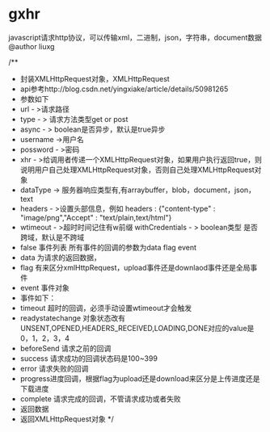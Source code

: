 # gxhr
javascript请求http协议，可以传输xml，二进制，json，字符串，document数据
@author liuxg

/**
 * 封装XMLHttpRequest对象，XMLHttpRequest
 * api参考http://blog.csdn.net/yingxiake/article/details/50981265 
 * 参数如下 
 * url - >请求路径 
 * type - > 请求方法类型get or post 
 * async - > boolean是否异步，默认是true异步 
 * username ->用户名 
 * possword - >密码 
 * xhr - >给调用者传递一个XMLHttpRequest对象，如果用户执行返回true，则说明用户自己处理XMLHttpRequest对象，否则自己处理XMLHttpRequest对象
 * dataType -> 服务器响应类型有,有arraybuffer，blob，document，json，text 
 * headers - >设置头部信息，例如 headers : {"content-type" : "image/png","Accept" : "text/plain,text/html"} 
 * wtimeout - >超时时间记住有w前缀 withCredentials - > boolean类型 是否跨域，默认是不跨域
 * false 事件列表 所有事件的回调的参数为data flag event 
 * data 为请求的返回数据， 
 * flag 有来区分xmlHttpRequest，upload事件还是downlaod事件还是全局事件 
 * event 事件对象 
 * 事件如下： 
 * timeout 超时的回调，必须手动设置wtimeout才会触发 
 * readystatechange 对象状态改有UNSENT,OPENED,HEADERS_RECEIVED,LOADING,DONE对应的value是0，1，2，3，4 
 * beforeSend 请求之前的回调
 * success 请求成功的回调状态码是100~399 
 * error 请求失败的回调 
 * progress进度回调，根据flag为upload还是download来区分是上传进度还是下载进度 
 * complete 请求完成的回调，不管请求成功或者失败
 * 返回数据
 * 返回XMLHttpRequest对象
 */
